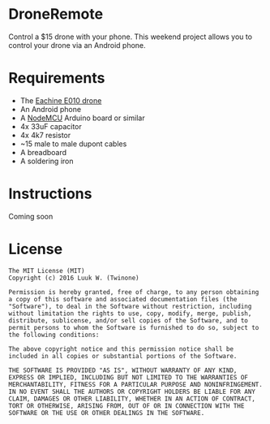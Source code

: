 # DroneRemote

Control a $15 drone with your phone.
This weekend project allows you to control your drone via an Android phone.

# Requirements
* The [Eachine E010 drone](https://www.aliexpress.com/item/Pre-sale-Eachine-E010-Mini-2-4G-4CH-6-Axis-3D-Headless-Mode-Memory-Function-RC/32704278752.html)
* An Android phone
* A [NodeMCU](https://www.aliexpress.com/item/4M-4FLASH-NodeMcu-Lua-WIFI-Networking-development-board-Based-ESP8266/32551536028.html) Arduino board or similar
* 4x 33uF capacitor
* 4x 4k7 resistor
* ~15 male to male dupont cables
* A breadboard
* A soldering iron

# Instructions
Coming soon

# License
```
The MIT License (MIT)
Copyright (c) 2016 Luuk W. (Twinone)

Permission is hereby granted, free of charge, to any person obtaining a copy of this software and associated documentation files (the "Software"), to deal in the Software without restriction, including without limitation the rights to use, copy, modify, merge, publish, distribute, sublicense, and/or sell copies of the Software, and to permit persons to whom the Software is furnished to do so, subject to the following conditions:

The above copyright notice and this permission notice shall be included in all copies or substantial portions of the Software.

THE SOFTWARE IS PROVIDED "AS IS", WITHOUT WARRANTY OF ANY KIND, EXPRESS OR IMPLIED, INCLUDING BUT NOT LIMITED TO THE WARRANTIES OF MERCHANTABILITY, FITNESS FOR A PARTICULAR PURPOSE AND NONINFRINGEMENT. IN NO EVENT SHALL THE AUTHORS OR COPYRIGHT HOLDERS BE LIABLE FOR ANY CLAIM, DAMAGES OR OTHER LIABILITY, WHETHER IN AN ACTION OF CONTRACT, TORT OR OTHERWISE, ARISING FROM, OUT OF OR IN CONNECTION WITH THE SOFTWARE OR THE USE OR OTHER DEALINGS IN THE SOFTWARE.
```
